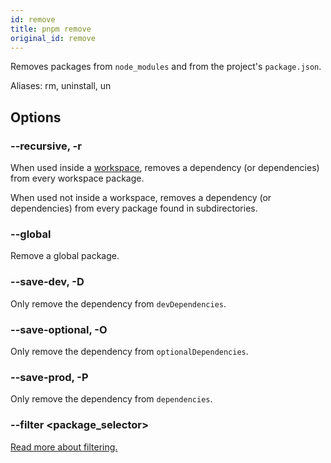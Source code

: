 ```yaml
---
id: remove
title: pnpm remove
original_id: remove
---
```


Removes packages from `node_modules` and from the project's `package.json`.

Aliases: rm, uninstall, un

## Options

### --recursive, -r

When used inside a [workspace](../workspaces), removes a dependency (or
dependencies) from every workspace package.

When used not inside a workspace, removes a dependency (or dependencies) from
every package found in subdirectories.

### --global

Remove a global package.

### --save-dev, -D

Only remove the dependency from `devDependencies`.

### --save-optional, -O

Only remove the dependency from `optionalDependencies`.

### --save-prod, -P

Only remove the dependency from `dependencies`.

### --filter \<package_selector\>

[Read more about filtering.](../filtering)
